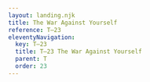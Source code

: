 ```yaml
---
layout: landing.njk
title: The War Against Yourself
reference: T–23 
eleventyNavigation:
  key: T–23
  title: T–23 The War Against Yourself
  parent: T
  order: 23
---
```

